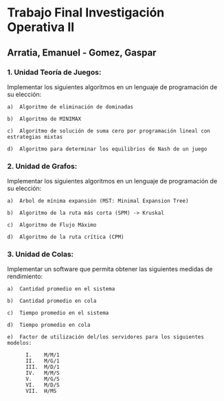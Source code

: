 # Trabajo Final Investigación Operativa II

## Arratia, Emanuel - Gomez, Gaspar

### 1.	Unidad Teoría de Juegos:
Implementar los siguientes algoritmos en un lenguaje de programación de su elección:

    a)	Algoritmo de eliminación de dominadas
    
    b)	Algoritmo de MINIMAX
    
    c)	Algoritmo de solución de suma cero por programación lineal con estrategias mixtas
    
    d)	Algoritmo para determinar los equilibrios de Nash de un juego

### 2.	Unidad de Grafos:
Implementar los siguientes algoritmos en un lenguaje de programación de su elección:

    a)	Árbol de mínima expansión (MST: Minimal Expansion Tree)

    b)	Algoritmo de la ruta más corta (SPM) -> Kruskal

    c)	Algoritmo de Flujo Máximo

    d)	Algoritmo de la ruta crítica (CPM) 

### 3.	Unidad de Colas:
Implementar un software que permita obtener las siguientes medidas de rendimiento: 

    a)	Cantidad promedio en el sistema

    b)	Cantidad promedio en cola

    c)	Tiempo promedio en el sistema

    d)	Tiempo promedio en cola

    e)	Factor de utilización del/los servidores para los siguientes modelos:

          I.	M/M/1
          II.	M/G/1
          III.	M/D/1
          IV.	M/M/S
          V.	M/G/S
          VI.	M/D/S
          VII.	H/MS
